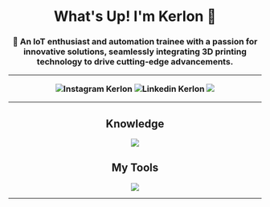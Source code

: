 
<div align="center">
<h1> What's Up! I'm Kerlon 🖖
<h3> 🌟 An IoT enthusiast and automation trainee with a passion for innovative solutions, seamlessly integrating 3D printing technology to drive cutting-edge advancements.

---

<img src="https://img.shields.io/badge/Instagram-E4405F?style=for-the-badge&logo=instagram&logoColor=white" href="https://www.instagram.com/kerlonn.r/" alt="Instagram Kerlon">
<img src="https://img.shields.io/badge/LinkedIn-0077B5?style=for-the-badge&logo=linkedin&logoColor=white" href="https://www.linkedin.com/in/kerlon-ribeiro-992856285/" alt="Linkedin Kerlon">
<img src="https://img.shields.io/badge/Spotify-1ED760?&style=for-the-badge&logo=spotify&logoColor=white" href="https://open.spotify.com/user/b2hehpcdmv6b5qsw84tbstcln?si=ace3f382da0e4fa5">

---

<!-- <img height="180em" src="https://github-readme-stats.vercel.app/api?username=kerlonr&show_icons=true&theme=radical" href="" />
<img height="180em" src="https://github-readme-stats.vercel.app/api/top-langs/?username=kerlonr&layout=compact&theme=radical" />
<img height="180em" src="https://github-readme-streak-stats.herokuapp.com?user=kerlonr&theme=radical" /> -->

<h2>Knowledge</h2>

<img src="https://skillicons.dev/icons?i=git,html,css,react,github,js,arduino,figma,raspberrypi&theme=dark" />

<h2>My Tools</h2>

<img src="https://skillicons.dev/icons?i=github,arduino,figma,vscode&theme=dark" />
</div>

---
